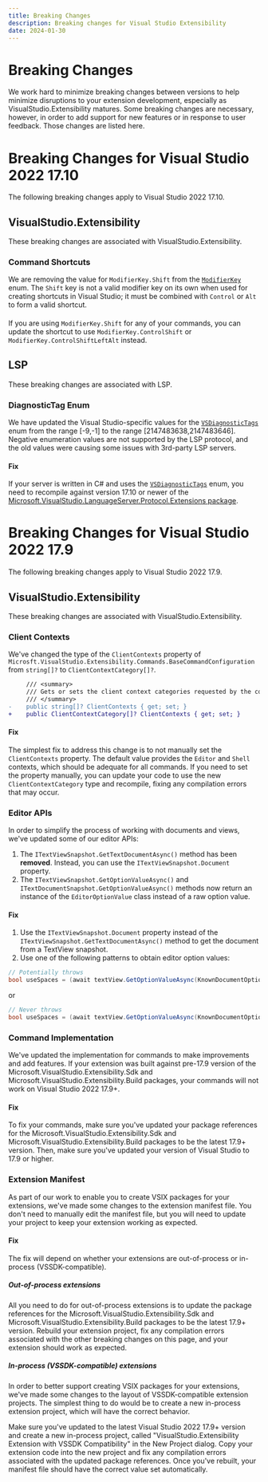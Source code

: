 ```yaml
---
title: Breaking Changes
description: Breaking changes for Visual Studio Extensibility
date: 2024-01-30
---
```


# Breaking Changes

We work hard to minimize breaking changes between versions to help minimize disruptions to your extension development, especially as VisualStudio.Extensibility matures. Some breaking changes are necessary, however, in order to add support for new features or in response to user feedback. Those changes are listed here.

# Breaking Changes for Visual Studio 2022 17.10

The following breaking changes apply to Visual Studio 2022 17.10.

## VisualStudio.Extensibility

These breaking changes are associated with VisualStudio.Extensibility.

### Command Shortcuts

We are removing the value for `ModifierKey.Shift` from the [`ModifierKey`](https://learn.microsoft.com/dotnet/api/microsoft.visualstudio.extensibility.commands.modifierkey) enum. The `Shift` key is not a valid modifier key on its own when used for creating shortcuts in Visual Studio; it must be combined with `Control` or `Alt` to form a valid shortcut.

####

If you are using `ModifierKey.Shift` for any of your commands, you can update the shortcut to use `ModifierKey.ControlShift` or `ModifierKey.ControlShiftLeftAlt` instead.

## LSP

These breaking changes are associated with LSP.

### DiagnosticTag Enum

We have updated the Visual Studio-specific values for the [`VSDiagnosticTags`](./lsp/lsp-extensions-specifications.md#vsdiagnostictags) enum from the range [-9,-1] to the range [2147483638,2147483646]. Negative enumeration values are not supported by the LSP protocol, and the old values were causing some issues with 3rd-party LSP servers.

#### Fix

If your server is written in C# and uses the [`VSDiagnosticTags`](./lsp/lsp-extensions-specifications.md#vsdiagnostictags) enum, you need to recompile against version 17.10 or newer of the [Microsoft.VisualStudio.LanguageServer.Protocol.Extensions package](https://www.nuget.org/packages/Microsoft.VisualStudio.LanguageServer.Protocol.Extensions).

# Breaking Changes for Visual Studio 2022 17.9

The following breaking changes apply to Visual Studio 2022 17.9.

## VisualStudio.Extensibility

These breaking changes are associated with VisualStudio.Extensibility.

### Client Contexts

We've changed the type of the `ClientContexts` property of `Microsft.VisualStudio.Extensibility.Commands.BaseCommandConfiguration` from `string[]?` to `ClientContextCategory[]?`.

```diff
     /// <summary>
     /// Gets or sets the client context categories requested by the command.
     /// </summary>
-    public string[]? ClientContexts { get; set; }
+    public ClientContextCategory[]? ClientContexts { get; set; }
```

#### Fix
The simplest fix to address this change is to not manually set the `ClientContexts` property. The default value provides the `Editor` and `Shell`  contexts, which should be adequate for all commands. If you need to set the property manually, you can update your code to use the new `ClientContextCategory` type and recompile, fixing any compilation errors that may occur.

### Editor APIs

In order to simplify the process of working with documents and views, we've updated some of our editor APIs:
1. The `ITextViewSnapshot.GetTextDocumentAsync()` method has been **removed**. Instead, you can use the `ITextViewSnapshot.Document` property.
1. The `ITextViewSnapshot.GetOptionValueAsync()` and `ITextDocumentSnapshot.GetOptionValueAsync()` methods now return an instance of the `EditorOptionValue` class instead of a raw option value.

#### Fix

1. Use the `ITextViewSnapshot.Document` property instead of the `ITextViewSnapshot.GetTextDocumentAsync()` method to get the document from a TextView snapshot.
1. Use one of the following patterns to obtain editor option values:

```cs
// Potentially throws
bool useSpaces = (await textView.GetOptionValueAsync(KnownDocumentOptions.ConvertTabsToSpacesOption, cancellationToken)).Value;
```

or 

```cs
// Never throws
bool useSpaces = (await textView.GetOptionValueAsync(KnownDocumentOptions.ConvertTabsToSpacesOption, cancellationToken)).ValueOrDefault(defaultValue: false);
```

### Command Implementation

We've updated the implementation for commands to make improvements and add features. If your extension was built against pre-17.9 version of the Microsoft.VisualStudio.Extensibility.Sdk and Microsoft.VisualStudio.Extensibility.Build packages, your commands will not work on Visual Studio 2022 17.9+.

#### Fix

To fix your commands, make sure you've updated your package references for the Microsoft.VisualStudio.Extensibility.Sdk and Microsoft.VisualStudio.Extensibility.Build packages to be the latest 17.9+ version. Then, make sure you've updated your version of Visual Studio to 17.9 or higher.

### Extension Manifest

As part of our work to enable you to create VSIX packages for your extensions, we've made some changes to the extension manifest file. You don't need to manually edit the manifest file, but you will need to update your project to keep your extension working as expected.

#### Fix

The fix will depend on whether your extensions are out-of-process or in-process (VSSDK-compatible).

##### Out-of-process extensions

All you need to do for out-of-process extensions is to update the package references for the Microsoft.VisualStudio.Extensibility.Sdk and Microsoft.VisualStudio.Extensibility.Build packages to be the latest 17.9+ version. Rebuild your extension project, fix any compilation errors associated with the other breaking changes on this page, and your extension should work as expected.

##### In-process (VSSDK-compatible) extensions

In order to better support creating VSIX packages for your extensions, we've made some changes to the layout of VSSDK-compatible extension projects. The simplest thing to do would be to create a new in-process extension project, which will have the correct behavior.

Make sure you've updated to the latest Visual Studio 2022 17.9+ version and create a new in-process project, called "VisualStudio.Extensibility Extension with VSSDK Compatibility" in the New Project dialog. Copy your extension code into the new project and fix any compilation errors associated with the updated package references. Once you've rebuilt, your manifest file should have the correct value set automatically.